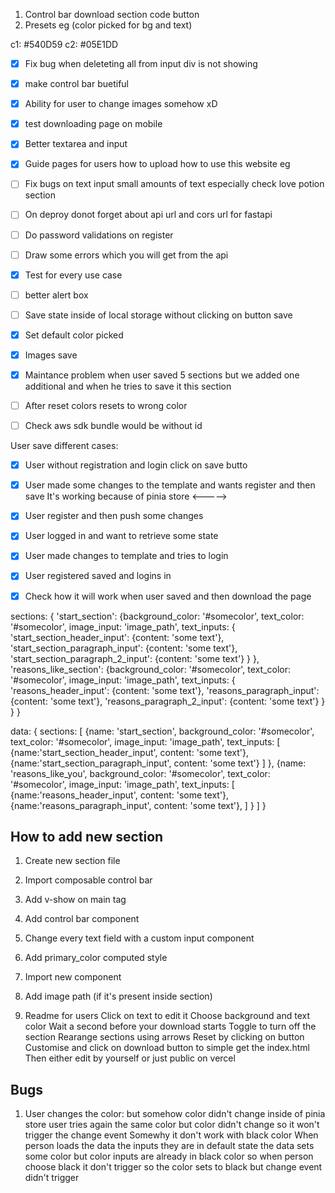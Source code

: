 1. Control bar download section code button 
2. Presets eg (color picked for bg and text)

c1: #540D59
c2: #05E1DD

- [x] Fix bug when deleteting all from input div is not showing 
- [x] make control bar buetiful
- [x] Ability for user to change images somehow xD
- [x] test downloading page on mobile
- [x] Better textarea and input
- [x] Guide pages for users how to upload how to use this website eg
- [ ] Fix bugs on text input small amounts of text especially check love potion section
- [ ] On deproy donot forget about api url and cors url for fastapi
- [ ] Do password validations on register
- [ ] Draw some errors which you will get from the api
- [x] Test for every use case
- [ ] better alert box 
- [ ] Save state inside of local storage without clicking on button save
- [x] Set default color picked 
- [x] Images save
- [x] Maintance problem when user saved 5 sections but we added one additional and when he tries to save it this section
- [ ] After reset colors resets to wrong color
- [ ] Check aws sdk bundle
would be without id 



User save different cases:
- [x] User without registration and login click on save butto

- [x] User made some changes to the template and wants register and then save
It's working because of pinia store 
<----->

- [x] User register and then push some changes

- [x] User logged in and want to retrieve some state 

- [x] User made changes to template and tries to login 

- [x] User registered saved and logins in 

- [x] Check how it will work when user saved and then download the page

sections: {
    'start_section': {background_color: '#somecolor', text_color: '#somecolor', image_input: 'image_path', text_inputs: 
    {
        'start_section_header_input': {content: 'some text'},
        'start_section_paragraph_input': {content: 'some text'},
        'start_section_paragraph_2_input': {content: 'some text'}
    } 
    },
    'reasons_like_section': {background_color: '#somecolor', text_color: '#somecolor', image_input: 'image_path', text_inputs: 
    {
        'reasons_header_input': {content: 'some text'},
        'reasons_paragraph_input': {content: 'some text'},
        'reasons_paragraph_2_input': {content: 'some text'}
    } 
    }
}



data:
{
sections: [
        {name: 'start_section', background_color: '#somecolor', text_color: '#somecolor', image_input: 'image_path', text_inputs: 
        [
            {name:'start_section_header_input', content: 'some text'},
            {name:'start_section_paragraph_input', content: 'some text'}
        ]
        },
        {name: 'reasons_like_you', background_color: '#somecolor', text_color: '#somecolor', image_input: 'image_path', text_inputs: 
        [
            {name:'reasons_header_input', content: 'some text'},
            {name:'reasons_paragraph_input', content: 'some text'},
        ]
        }
    ]
}


## How to add new section 

1. Create new section file
2. Import composable control bar
3. Add v-show on main tag
3. Add control bar component
4. Change every text field with a custom input component
5. Add primary_color computed style 
5. Import new component
8. Add image path (if it's  present inside section)


1. Readme for users
Click on text to edit it
Choose background and text color
Wait a second before your download starts
Toggle to turn off the section 
Rearange sections using arrows
Reset by clicking on button
Customise and click on download button to simple get the index.html 
Then either edit by yourself or just public on vercel


## Bugs
1. User changes the color: but somehow color didn't change inside of pinia store
user tries again the same color but color didn't change so it won't trigger the change event 
Somewhy it don't work with black color When person loads the data the inputs they are in default state the data sets some color but 
color inputs are already in black color so when person choose black it don't trigger 
so the color sets to black but change event didn't trigger